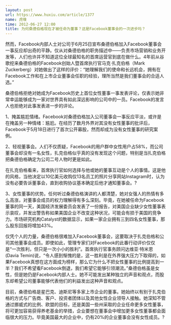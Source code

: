 ```yaml
---
layout: post
url: https://www.huxiu.com/article/1377
name: 虎嗅
time: 2012-06-27 12:00
title: 为何桑德伯格现在才被任命为董事？这是Facebook董事会的一次进步吗？
---
```

然而，Facebook内部人士对公司于6月25日宣布桑德伯格加入Facebook董事会一事反应却出奇的平静。仅从对桑德伯格的职务描述中——负责市场营销和业务开发等，人们也许并不知道这位全球最知名的首席运营官到底在做什么。4年前从谷歌挖来桑德伯格的Facebook创始人暨首席执行官马克·扎克伯格（Mark Zuckerberg）对她做出了这样的评价：“她理解我们的使命和长远机会，拥有在Facebook工作和在上市企业董事会任职的经验，理所当然是我们董事会的合适人选。”

桑德伯格拒绝对她成为Facebook历史上首位女性董事一事发表评论，仅表示她非常幸运能够成为一家对世界具有如此深远影响的公司中的一员。Facebook的发言人也拒绝对此事发表进一步的评论。

1、掩盖尴尬情绪。Facebook对桑德伯格加入公司董事会一事反应平淡，或许是在掩盖另一种情绪：尴尬。在经历了数月外界对其没有女性董事的批评后，Facebook于5月18日进行了首次公开募股，然而却成为没有女性董事的研究案例。

2、轻视董事会。人们不仅质疑，Facebook的用户群中女性用户占58%，而公司董事会却没有一名女性，扎克伯格似乎真的没有发现这个问题，特别是当扎克伯格把桑德伯格确定为公司二号人物时更是如此。

在扎克伯格看来，首席执行官如何选择与他或她的董事互动是个人的事情。这是他的风格，当他决定以10亿美元收购仅13名员工的照片分享网站Instagram时，认为没有必要告诉董事会，直到收购协议基本确定后他才通知董事会。?

3、女性董事的优势。任何听过桑德伯格演讲的人都清楚，她对女强人的热情有多么高涨，对董事会成员的权力理解得有多么深刻。毕竟，在她被任命为Facebook董事的同一天，美国经济发展委员会发表了一份报告，对美国企业缺少女性董事表示哀叹，并发出警告称如果美国企业不改变这种状况，可能会有损于美国的竞争力。市场研究机构Catalyst的数据显示，如果一家企业拥有三到四名女性董事，那么股东回报将增加43%。

仅凭个人的力量，桑德伯格很难加入Facebook董事会，这要取决于扎克伯格和公司其他董事会成员。即使如此，管理专家们对Facebook的此番行动评价仅仅是“一次胜利，但只是一次小小的胜利”。首席执行官事务顾问达维亚·特米恩(Davia Temin)说，“令人感到惭愧的是，这一胜利是在外界强大压力下取得的，如果Facebook真想在这方面成为榜样，那么它为什么不把女性董事的比例提高到一半？我们不希望看Facebook倒退，我们希望它能够引领潮流。”桑德伯格虽是女性，但是她仍是Facebook内部人士。她不可能发出某种独立的声音和观点，而股东却希望公司董事能够代表他们的利益发出这种声音和观点。

目前，桑德伯格是星巴克、迪斯尼等多家上市企业的董事。她始终以有别于扎克伯格的方式与广告商、客户、投资者团体以及其他女性企业领导人接触。她深知不管通过挪威式的比例、欧盟的目标，还是美国一些州采取的企业任命更多女性董事，将可更加容易获得养老基金的举措，企业要想在董事会中增加更多女性董事都会面临很大的压力。毕竟美国最大的企业中，仍有20%的企业董事会没有女性成员。?

